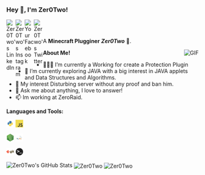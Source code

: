 <h3 title="hehehe"> Hey 👋, I'm Zer0Two!</h3>

<a href="https://www.linkedin.com/in/NotWorking">
  <img align="left" alt="Zer0Two's LinkedIn" width="24px" src="https://cdn.jsdelivr.net/npm/simple-icons@v3/icons/linkedin.svg" />
</a>
<a href="https://www.instagram.com/Idk/">
  <img align="left" alt="Zer0Two's Instagram" width="24px" src="https://cdn.jsdelivr.net/npm/simple-icons@v3/icons/instagram.svg" />
</a>
<a href="https://www.facebook.com/home">
  <img align="left" alt="Your Facebook" width="24px" src="https://cdn.jsdelivr.net/npm/simple-icons@v3/icons/facebook.svg" />
</a>
<a href="https://twitter.com/Zer0Two5">
  <img align="left" alt="Zer0Two's Twitter" width="24px" src="https://cdn.jsdelivr.net/npm/simple-icons@3.13.0/icons/twitter.svg" />
</a>




<br />
<br />

A **Minecraft Plugginer** ***Zer0Two*** 🚀.
 

  <img align="right" alt="GIF" src="https://i.pinimg.com/originals/e4/26/70/e426702edf874b181aced1e2fa5c6cde.gif" />

**About Me!**

- 👨🏽‍💻 I’m currently a Working for create a Protection Plugin
- 🌱 I’m currently exploring JAVA with a big interest in JAVA applets and Data Structures and Algorithms. 
- 🤔 My interest Disturbing server without any proof and ban him.
- 💬 Ask me about anything, I love to answer!
- 📫 Im working at ZeroRaid.



**Languages and Tools:**  


<code><img height="20" src="https://raw.githubusercontent.com/github/explore/80688e429a7d4ef2fca1e82350fe8e3517d3494d/topics/python/python.png"></code>
<code><img height="20" src="https://raw.githubusercontent.com/github/explore/80688e429a7d4ef2fca1e82350fe8e3517d3494d/topics/javascript/javascript.png"></code>

<code><img height="20" src="https://raw.githubusercontent.com/github/explore/80688e429a7d4ef2fca1e82350fe8e3517d3494d/topics/nodejs/nodejs.png"></code>
<code><img height="20" src="https://raw.githubusercontent.com/github/explore/80688e429a7d4ef2fca1e82350fe8e3517d3494d/topics/mysql/mysql.png"></code>

<code><img height="20" src="https://raw.githubusercontent.com/github/explore/80688e429a7d4ef2fca1e82350fe8e3517d3494d/topics/git/git.png"></code>
<code><img height="20" src="https://raw.githubusercontent.com/github/explore/80688e429a7d4ef2fca1e82350fe8e3517d3494d/topics/terminal/terminal.png"></code>

<img src="https://github-readme-stats.vercel.app/api?username=NotZer0Two&show_icons=true&hide_border=true&count_private=true&theme=shades-of-purple&icon_color=fad000" alt="Zer0Two's GitHub Stats">
<img align="center" src="https://github-readme-streak-stats.herokuapp.com/?user=NotZer0Two&count_private=true&theme=radical" alt="Zer0Two" />
<img align="center" width=500 src="https://github-readme-stats.vercel.app/api/top-langs/?username=NotZer0Two&count_private=true&theme=radical" alt="Zer0Two" />
